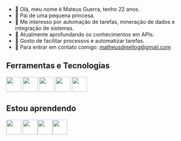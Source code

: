 - 👋 Olá, meu nome é Mateus Guerra, tenho 22 anos.
- 👶 Pai de uma pequena princesa.
- 👀 Me interesso por automação de tarefas, mineração de dados e integração de sistemas.
- 🌱 Atualmente aprofundando os conhecimentos em APIs.
- 💞️ Gosto de facilitar processos e automatizar tarefas.
- 📧 Para entrar em contato comigo: matheusdmellog@gmail.com

## Ferramentas e Tecnologias

<img loading="lazy" src="https://cdn.jsdelivr.net/gh/devicons/devicon/icons/git/git-original.svg" width="40" height="40"/> <img loading="lazy" src="https://cdn.jsdelivr.net/gh/devicons/devicon/icons/python/python-original-wordmark.svg" width="40" height="40"/> <img loading="lazy" src="https://cdn.jsdelivr.net/gh/devicons/devicon/icons/vscode/vscode-original.svg" width="40" height="40"/>    <img loading="lazy" src="https://cdn.jsdelivr.net/gh/devicons/devicon/icons/django/django-plain-wordmark.svg" width="40" height="40"/> <img loagind="lazy" 
src="https://cdn.jsdelivr.net/gh/devicons/devicon/icons/selenium/selenium-original.svg" width="40" height="40"/>
          
          
## Estou aprendendo


<img loading="lazy" src="https://cdn.jsdelivr.net/gh/devicons/devicon/icons/bash/bash-original.svg" width="40" height="40"/> <img loading="lazy" src="https://cdn.jsdelivr.net/gh/devicons/devicon/icons/mysql/mysql-original-wordmark.svg" width="40" height="40"/><img loading="lazy" src="https://cdn.jsdelivr.net/gh/devicons/devicon/icons/postgresql/postgresql-original-wordmark.svg" width="40" height="40"/><img loading="lazy" src="https://cdn.jsdelivr.net/gh/devicons/devicon/icons/fastapi/fastapi-original-wordmark.svg" width="40" height="40"/>

          
<!---
matheusguerraz/matheusguerraz is a ✨ special ✨ repository because its `README.md` (this file) appears on your GitHub profile.
You can click the Preview link to take a look at your changes.
--->
